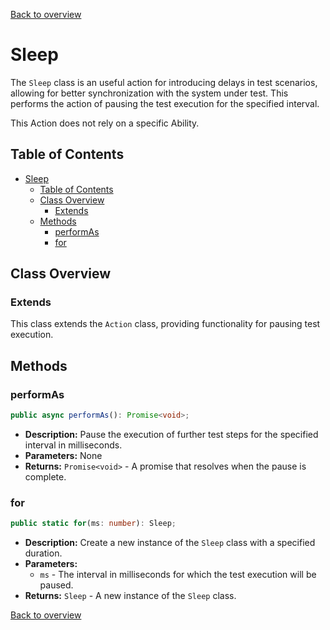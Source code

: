 [Back to overview](../../screenplay_elements.md)

# Sleep

The `Sleep` class is an useful action for introducing delays in test scenarios, allowing for better synchronization with the system under test. This performs the action of pausing the test execution for the specified interval.

This Action does not rely on a specific Ability.

## Table of Contents

- [Sleep](#sleep)
  - [Table of Contents](#table-of-contents)
  - [Class Overview](#class-overview)
    - [Extends](#extends)
  - [Methods](#methods)
    - [performAs](#performas)
    - [for](#for)

## Class Overview

### Extends

This class extends the `Action` class, providing functionality for pausing test execution.

## Methods

### performAs

```typescript
public async performAs(): Promise<void>;
```

- **Description:** Pause the execution of further test steps for the specified interval in milliseconds.
- **Parameters:** None
- **Returns:** `Promise<void>` - A promise that resolves when the pause is complete.

### for

```typescript
public static for(ms: number): Sleep;
```

- **Description:** Create a new instance of the `Sleep` class with a specified duration.
- **Parameters:**
  - `ms` - The interval in milliseconds for which the test execution will be paused.
- **Returns:** `Sleep` - A new instance of the `Sleep` class.

[Back to overview](../../screenplay_elements.md)